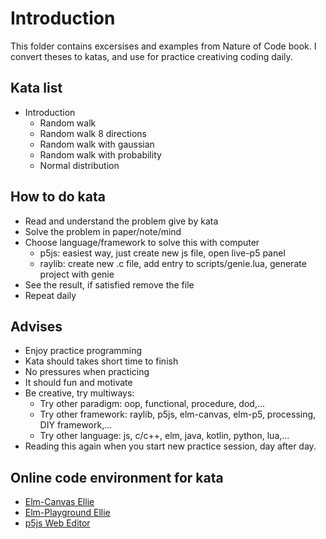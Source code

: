 # Introduction
This folder contains excersises and examples from Nature of Code book. I convert theses to katas, and use for practice creativing coding daily.

## Kata list
- Introduction
    - Random walk
    - Random walk 8 directions
    - Random walk with gaussian
    - Random walk with probability
    - Normal distribution

## How to do kata
- Read and understand the problem give by kata
- Solve the problem in paper/note/mind
- Choose language/framework to solve this with computer
    - p5js: easiest way, just create new js file, open live-p5 panel
    - raylib: create new .c file, add entry to scripts/genie.lua, generate project with genie
- See the result, if satisfied remove the file
- Repeat daily

## Advises
- Enjoy practice programming
- Kata should takes short time to finish
- No pressures when practicing
- It should fun and motivate
- Be creative, try multiways:
    - Try other paradigm: oop, functional, procedure, dod,...
    - Try other framework: raylib, p5js, elm-canvas, elm-p5, processing, DIY framework,...
    - Try other language: js, c/c++, elm, java, kotlin, python, lua,...
- Reading this again when you start new practice session, day after day.

## Online code environment for kata
- [Elm-Canvas Ellie](https://ellie-app.com/62Dy7vxsBHZa1)
- [Elm-Playground Ellie](https://ellie-app.com/fFCjBTBCSFqa1)
- [p5js Web Editor](https://editor.p5js.org/)